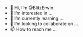 - 👋 Hi, I’m @BlitzErwin
- 👀 I’m interested in ...
- 🌱 I’m currently learning ...
- 💞️ I’m looking to collaborate on ...
- 📫 How to reach me ...

<!---
BlitzErwin/BlitzErwin is a ✨ special ✨ repository because its `README.md` (this file) appears on your GitHub profile.
You can click the Preview link to take a look at your changes.
--->
